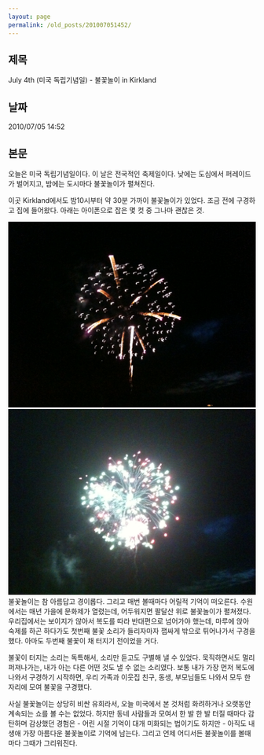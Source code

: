 ```yaml
---
layout: page
permalink: /old_posts/201007051452/
---
```


## 제목
July 4th (미국 독립기념일) - 불꽃놀이 in Kirkland

## 날짜
2010/07/05 14:52

## 본문
오늘은 미국 독립기념일이다. 이 날은 전국적인 축제일이다. 낮에는 도심에서 퍼레이드가 벌어지고, 밤에는 도시마다 불꽃놀이가 펼쳐진다.

이곳 Kirkland에서도 밤10시부터 약 30분 가까이 불꽃놀이가 있었다. 조금 전에 구경하고 집에 들어왔다. 아래는 아이폰으로 잡은 몇 컷 중 그나마 괜찮은 것.

![c0003499_4c316f8b54f7a.jpg](201007051452/c0003499_4c316f8b54f7a.jpg)![c0003499_4c316f93e71d8.jpg](201007051452/c0003499_4c316f93e71d8.jpg)
불꽃놀이는 참 아름답고 경이롭다. 그리고 매번 볼때마다 어릴적 기억이 떠오른다. 수원에서는 매년 가을에 문화제가 열렸는데, 어두워지면 팔달산 위로 불꽃놀이가 펼쳐졌다. 우리집에서는 보이지가 않아서 복도를 따라 반대편으로 넘어가야 했는데, 마루에 앉아 숙제를 하곤 하다가도 첫번째 불꽃 소리가 들리자마자 잽싸게 밖으로 튀어나가서 구경을 했다. 아마도 두번째 불꽃이 채 터지기 전이었을 거다.

불꽃이 터지는 소리는 독특해서, 소리만 듣고도 구별해 낼 수 있었다. 묵직하면서도 멀리 퍼져나가는, 내가 아는 다른 어떤 것도 낼 수 없는 소리였다. 보통 내가 가장 먼저 복도에 나와서 구경하기 시작하면, 우리 가족과 이웃집 친구, 동생, 부모님들도 나와서 모두 한자리에 모여 불꽃을 구경했다.

사실 불꽃놀이는 상당히 비싼 유희라서, 오늘 미국에서 본 것처럼 화려하거나 오랫동안 계속되는 쇼를 볼 수는 없었다. 하지만 동네 사람들과 모여서 한 발 한 발 터질 때마다 감탄하며 감상했던 경험은 - 어린 시절 기억이 대개 미화되는 법이기도 하지만 - 아직도 내생애 가장 아름다운 불꽃놀이로 기억에 남는다. 그리고 언제 어디서든 불꽃놀이를 볼때마다 그때가 그리워진다.